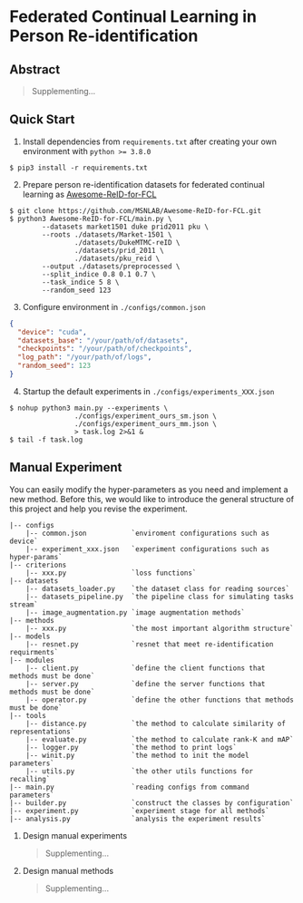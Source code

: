 # Federated Continual Learning in Person Re-identification

## Abstract

> Supplementing...

## Quick Start

1. Install dependencies from `requirements.txt` after creating your own environment with `python >= 3.8.0`

```shell
$ pip3 install -r requirements.txt
```

2. Prepare person re-identification datasets for federated continual learning as [Awesome-ReID-for-FCL](https://github.com/MSNLAB/Awesome-ReID-for-FCL)

```shell
$ git clone https://github.com/MSNLAB/Awesome-ReID-for-FCL.git
$ python3 Awesome-ReID-for-FCL/main.py \
        --datasets market1501 duke prid2011 pku \
        --roots ./datasets/Market-1501 \
                ./datasets/DukeMTMC-reID \
                ./datasets/prid_2011 \
                ./datasets/pku_reid \
        --output ./datasets/preprocessed \
        --split_indice 0.8 0.1 0.7 \
        --task_indice 5 8 \
        --random_seed 123
```

3. Configure environment in `./configs/common.json` 

```json
{
  "device": "cuda",
  "datasets_base": "/your/path/of/datasets",
  "checkpoints": "/your/path/of/checkpoints",
  "log_path": "/your/path/of/logs",
  "random_seed": 123
}
```

4. Startup the default experiments in `./configs/experiments_XXX.json`

```shell
$ nohup python3 main.py --experiments \
				./configs/experiment_ours_sm.json \
				./configs/experiment_ours_mm.json \
				> task.log 2>&1 &
$ tail -f task.log
```

## Manual Experiment

You can easily modify the hyper-parameters as you need and implement a new method. Before this, we would like to introduce the general structure of this project and help you revise the experiment.

```
|-- configs
	|-- common.json           `enviroment configurations such as device`
	|-- experiment_xxx.json   `experiment configurations such as hyper-params`	
|-- criterions
    |-- xxx.py                `loss functions`
|-- datasets
    |-- datasets_loader.py    `the dataset class for reading sources`
    |-- datasets_pipeline.py  `the pipeline class for simulating tasks stream`
    |-- image_augmentation.py `image augmentation methods`
|-- methods
    |-- xxx.py                `the most important algorithm structure`
|-- models
    |-- resnet.py             `resnet that meet re-identification requirments`
|-- modules
    |-- client.py             `define the client functions that methods must be done`
    |-- server.py             `define the server functions that methods must be done`
    |-- operator.py           `define the other functions that methods must be done`
|-- tools
    |-- distance.py           `the method to calculate similarity of representations`
    |-- evaluate.py           `the method to calculate rank-K and mAP`
    |-- logger.py             `the method to print logs`
    |-- winit.py              `the method to init the model parameters`
    |-- utils.py              `the other utils functions for recalling`
|-- main.py                   `reading configs from command parameters`
|-- builder.py                `construct the classes by configuration`
|-- experiment.py             `experiment stage for all methods`
|-- analysis.py               `analysis the experiment results`
```

1. Design manual experiments

   > Supplementing...

2. Design manual methods

   > Supplementing...
